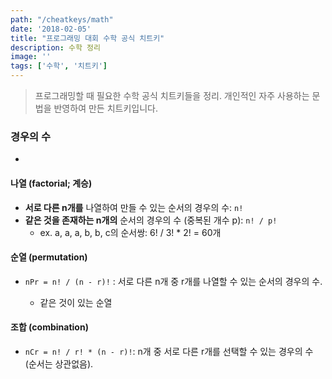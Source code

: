 ```yaml
---
path: "/cheatkeys/math"
date: '2018-02-05'
title: "프로그래밍 대회 수학 공식 치트키"
description: 수학 정리
image: ''
tags: ['수학', '치트키']
---
```

> 프로그래밍할 때 필요한 수학 공식 치트키들을 정리.
> 개인적인 자주 사용하는 문법을 반영하여 만든 치트키입니다.

### 경우의 수
- 

#### 나열 (factorial; 계승)
- __서로 다른 n개를__ 나열하여 만들 수 있는 순서의 경우의 수: `n!`
- __같은 것을 존재하는 n개의__ 순서의 경우의 수 (중복된 개수 p): `n! / p!`
    - ex. a, a, a, b, b, c의 순서쌍: 6! / 3! * 2! = 60개

#### 순열 (permutation)
- `nPr = n! / (n - r)!` : 서로 다른 n개 중 r개를 나열할 수 있는 순서의 경우의 수.

    - 같은 것이 있는 순열


#### 조합 (combination)
- `nCr = n! / r! * (n - r)!`: n개 중 서로 다른 r개를 선택할 수 있는 경우의 수 (순서는 상관없음).